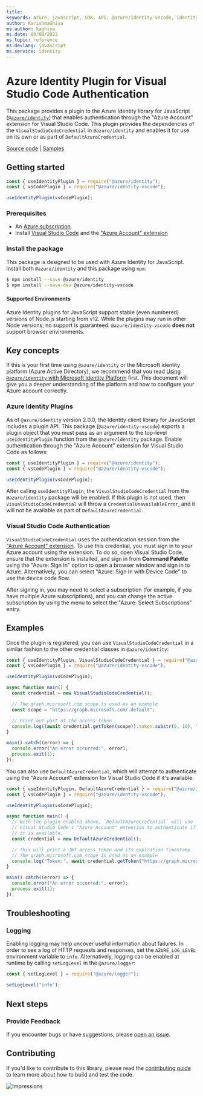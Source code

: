 ```yaml
---
title: 
keywords: Azure, javascript, SDK, API, @azure/identity-vscode, identity
author: KarishmaGhiya
ms.author: kaghiya
ms.date: 09/08/2022
ms.topic: reference
ms.devlang: javascript
ms.service: identity
---
```

# Azure Identity Plugin for Visual Studio Code Authentication

This package provides a plugin to the Azure Identity library for JavaScript ([`@azure/identity`](https://npmjs.com/package/@azure/identity)) that enables authentication through the "Azure Account" extension for Visual Studio Code. This plugin provides the dependencies of the `VisualStudioCodeCredential` in `@azure/identity` and enables it for use on its own or as part of `DefaultAzureCredential`.

[Source code](https://github.com/Azure/azure-sdk-for-js/tree/main/sdk/identity/identity-vscode) | [Samples](https://github.com/Azure/azure-sdk-for-js/blob/main/sdk/identity/identity-vscode/samples-dev)

## Getting started

```javascript
const { useIdentityPlugin } = require("@azure/identity");
const { vsCodePlugin } = require("@azure/identity-vscode");

useIdentityPlugin(vsCodePlugin);
```

### Prerequisites

- An [Azure subscription](https://azure.microsoft.com/free/).
- Install [Visual Studio Code](https://aka.ms/vscode) and the ["Azure Account" extension][azaccountext]

### Install the package

This package is designed to be used with Azure Identity for JavaScript. Install both `@azure/identity` and this package using `npm`:

```sh
$ npm install --save @azure/identity
$ npm install --save-dev @azure/identity-vscode
```

#### Supported Environments

Azure Identity plugins for JavaScript support stable (even numbered) versions of Node.js starting from v12. While the plugins may run in other Node versions, no support is guaranteed. `@azure/identity-vscode` **does not** support browser environments.

## Key concepts

If this is your first time using `@azure/identity` or the Microsoft identity platform (Azure Active Directory), we recommend that you read [Using `@azure/identity` with Microsoft Identity Platform](https://github.com/Azure/azure-sdk-for-js/blob/main/documentation/using-azure-identity.md) first. This document will give you a deeper understanding of the platform and how to configure your Azure account correctly.

### Azure Identity Plugins

As of `@azure/identity` version 2.0.0, the Identity client library for JavaScript includes a plugin API. This package (`@azure/identity-vscode`) exports a plugin object that you must pass as an argument to the top-level `useIdentityPlugin` function from the `@azure/identity` package. Enable authentication through the "Azure Account" extension for Visual Studio Code as follows:

```javascript
const { useIdentityPlugin } = require("@azure/identity");
const { vsCodePlugin } = require("@azure/identity-vscode");

useIdentityPlugin(vsCodePlugin);
```

After calling `useIdentityPlugin`, the `VisualStudioCodeCredential` from the `@azure/identity` package will be enabled. If this plugin is not used, then `VisualStudioCodeCredential` will throw a `CredentialUnavailableError`, and it will not be available as part of `DefaultAzureCredential`.

### Visual Studio Code Authentication

`VisualStudioCodeCredential` uses the authentication session from the ["Azure Account" extension][azaccountext]. To use this credential, you must sign in to your Azure account using the extension. To do so, open Visual Studio Code, ensure that the extension is installed, and sign in from **Command Palette** using the "Azure: Sign In" option to open a browser window and sign in to Azure. Alternatively, you can select "Azure: Sign In with Device Code" to use the device code flow.

After signing in, you may need to select a subscription (for example, if you have multiple Azure subscriptions), and you can change the active subscription by using the menu to select the "Azure: Select Subscriptions" entry.

## Examples

Once the plugin is registered, you can use `VisualStudioCodeCredential` in a similar fashion to the other credential classes in `@azure/identity`:

```javascript
const { useIdentityPlugin, VisualStudioCodeCredential } = require("@azure/identity");
const { vsCodePlugin } = require("@azure/identity-vscode");

useIdentityPlugin(vsCodePlugin);

async function main() {
  const credential = new VisualStudioCodeCredential();

  // The graph.microsoft.com scope is used as an example
  const scope = "https://graph.microsoft.com/.default";

  // Print out part of the access token
  console.log((await credential.getToken(scope)).token.substr(0, 10), "...");
}

main().catch((error) => {
  console.error("An error occurred:", error);
  process.exit(1);
});
```

You can also use `DefaultAzureCredential`, which will attempt to authenticate using the "Azure Account" extension for Visual Studio Code if it's available:

```javascript
const { useIdentityPlugin, DefaultAzureCredential } = require("@azure/identity");
const { vsCodePlugin } = require("@azure/identity-vscode");

useIdentityPlugin(vsCodePlugin);

async function main() {
  // With the plugin enabled above, `DefaultAzureCredential` will use
  // Visual Studio Code's "Azure Account" extension to authenticate if
  // it is available.
  const credential = new DefaultAzureCredential();

  // This will print a JWT access_token and its expiration timestamp
  // The graph.microsoft.com scope is used as an example
  console.log("Token:", await credential.getToken("https://graph.microsoft.com/.default"));
}

main().catch((error) => {
  console.error("An error occurred:", error);
  process.exit(1);
});
```

## Troubleshooting

### Logging

Enabling logging may help uncover useful information about failures. In order to see a log of HTTP requests and responses, set the `AZURE_LOG_LEVEL` environment variable to `info`. Alternatively, logging can be enabled at runtime by calling `setLogLevel` in the `@azure/logger`:

```javascript
const { setLogLevel } = require("@azure/logger");

setLogLevel("info");
```

## Next steps

### Provide Feedback

If you encounter bugs or have suggestions, please [open an issue](https://github.com/Azure/azure-sdk-for-js/issues).

## Contributing

If you'd like to contribute to this library, please read the [contributing guide](https://github.com/Azure/azure-sdk-for-js/blob/main/CONTRIBUTING.md) to learn more about how to build and test the code.

[azaccountext]: https://marketplace.visualstudio.com/items?itemName=ms-vscode.azure-account

![Impressions](https://azure-sdk-impressions.azurewebsites.net/api/impressions/azure-sdk-for-js%2Fsdk%2Fidentity%2Fidentity%2FREADME.png)

